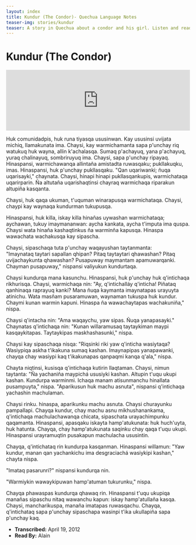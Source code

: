 ```yaml
---
layout: index
title: Kundur (The Condor)- Quechua Language Notes
teaser-img: stories/kundur
teaser: A story in Quechua about a condor and his girl. Listen and read!
---
```


# Kundur (The Condor)

<p>

<iframe width="100%" height="166" scrolling="no" frameborder="no"
src="http://w.soundcloud.com/player/?url=http%3A%2F%2Fapi.soundcloud.com%2Ftracks%2F43720439&show_artwork=true"></iframe>
</p>

  

Huk comunidadpis, huk runa tiyasqa ususinwan. Kay ususinsi uvijata michiq,
llamakunata ima. Chaysi, kay warmichamanta sapa p'unchay riq watukuq huk wayna,
allin k'achalasqa. Sumaq p'achayuq, yana p'achayuq, yuraq chalinayuq,
sombriruyuq ima. Chaysi, sapa p'unchay ripayaq. Hinaspansi, warmichawanqa
allintaña amistadta ruwasqaku; pukllakuqku, imas. Hinaspansi, huk p'unchay
pukllasqaku. "Qan uqariwanki; ñuqa uqarisayki," chaynata. Chaysi, hinapi hinapi
pukllasqankupis, warmichataqa uqarirparin. Ña altutaña uqarishaqtinsi chayraq
warmichaqa riparakun altupiña kasqanta.

Chaysi, huk qaqa ukuman, t'uquman winarapusqa warmichataqa. Chaysi, chaypi kay
waynaqa kundurman tukupusqa.

Hinaspansi, huk killa, iskay killa hinañas uywashan warmichataqa; aychawan,
tukuy imaymananwan: aycha kankata, aycha t'imputa ima quspa. Chaysi wata hinaña
kashaqtinkus ña warminña kapusqa. Hinaspa wawachata wachakusqa kay sipascha.

Chaysi, sipaschaqa tuta p'unchay waqayushan taytanmanta:  
"Imaynataq taytari sapallan qhipan? Pitaq taytaytari qhawashan? Pitaq
uvijachaykunta qhawashan? Pusapuway maymantam apamuwarqanki. Chayman
pusapuway," nispansi valiyukun kundurtaqa.

Chaysi kundurqa mana kasunchu. Hinaspansi, huk p'unchay huk q'intichaqa
rikhurisqa. Chaysi, warmichaqa nin: "Ay, q'intichalláy q'inticha! Piñataq
qanhinaqa raprayuq kanki? Mana ñuqa kaymanta imaynatapas urayuyta atinichu.
Wata masñam pusaramuwan, waynaman tukuspa huk kundur. Chaymi kunan warmin
kapuni. Hinaspa ña wawachaytapas wachakuniña," nispa.

Chaysi q'intacha nin: "Ama waqaychu, yaw sipas. Ñuqa yanapasayki." Chaynatas
q'intichaqa nin: "Kunan willaramusaq taytaykiman maypi kasqaykitapas.
Taytaykipas maskhashasunki," nispa.

Chaysi kay sipaschaqa nisqa: "Riqsinki riki yaw q'inticha wasiytaqa? Wasiypiqa
askha t'ikakuna sumaq kashan. Imaynapipas yanapawanki, chayqa chay wasiypi kaq
t'ikakunapas qanpaqmi kanqa q'ala," nispa.

Chayta niqtinsi, kusisqa q'intichaqa kutirin llaqtaman. Chaysi, nimun taytanta:
"Ña yachaniña maypichá ususiyki kashan. Altupin t'uqu ukupi kashan. Kundurpa
warminmi. Ichaqa manam atisunmanchu hinallata pusampuyta," nispa.
"Aparikusun huk machu asnuta", nispansi q'intichaqa yachashin machulaman.

Chaysi rinku. hinaspa, aparikunku machu asnuta. Chaysi churayunku pampallapi.
Chayqa kundur, chay machu asnu mikhushanankama, q'intichaqa machulachawanqa
chicata, sipaschata urayachimpunku qaqamanta. Hinaspansi, apasqaku iskayta
hamp'atukunata: huk huch'uyta, huk hatunta. Chayqa, chay hamp'atukunata saqinku
chay qaqa t'uqu ukupi. Hinaspansi urayramuqtin pusakapun machulacha ususintin. 

Chayqa, q'intichataq rin kundurpa kasqanman. Hinaspansi willamun: "Yaw kundur,
manan qan yachankichu ima desgraciachá wasiykipi kashan," chayta nispa.

"Imataq pasarunri?" nispansi kundurqa nin.

"Warmiykin wawaykipuwan hamp'atuman tukurunku," nispa.

Chayqa phawaspas kundurqa qhawaq rin. Hinaspansi t'uqu ukupiqa manañas sipaschu
nitaq wawanchu kapun: iskay hamp'atullaña kasqa. Chaysi, mancharikuspa, manaña
imatapas ruwasqachu. Chayqa, q'intichataq sapa p'unchay sipaschapa wasinpi
t'ika ukullapiña sapa p'unchay kaq.


<div class="example">
<ul>
<li><strong>Transcribed:</strong> April 19, 2012
<li><strong>Read By:</strong> Alain
</ul>
</div>

